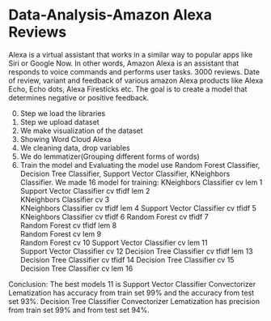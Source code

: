 # Data-Analysis-Amazon Alexa Reviews
Alexa is a virtual assistant that works in a similar way to popular apps like Siri or Google Now. In other words, Amazon Alexa is an assistant that responds to voice commands and performs user tasks.
3000 reviews. Date of review, variant and feedback of various amazon Alexa products like Alexa Echo, Echo dots, Alexa Firesticks etc. The goal is to create a model that determines negative or positive feedback.

0. Step we load the libraries
1. Step we upload dataset
2. We make visualization of the dataset
3. Showing Word Cloud Alexa 
4. We cleaning data, drop variables
5. We do lemmatizer(Grouping different forms of words)
6. Train the model and Evaluating the model use Random Forest Classifier, Decision Tree Classifier, Support Vector Classifier, KNeighbors Classifier.
    We made 16 model for training:
             KNeighbors Classifier cv lem  1    
   Support Vector Classifier cv tfidf lem  2   
                 KNeighbors Classifier cv  3   
       KNeighbors Classifier cv tfidf lem  4 
       Support Vector Classifier cv tfidf  5 
           KNeighbors Classifier cv tfidf  6
                   Random Forest cv tfidf  7   
               Random Forest cv tfidf lem  8   
                     Random Forest cv lem  9  
                         Random Forest cv 10 
         Support Vector Classifier cv lem 11  
             Support Vector Classifier cv 12
    Decision Tree Classifier cv tfidf lem 13  
        Decision Tree Classifier cv tfidf 14
              Decision Tree Classifier cv 15 
          Decision Tree Classifier cv lem 16

Conclusion: The best models 11 is Support Vector Classifier Convectorizer Lematization has accuracy from train set 99% and the accuracy from test set 93%.
Decision Tree Classifier Convectorizer Lematization has precision from train set 99% and from test set 94%.
